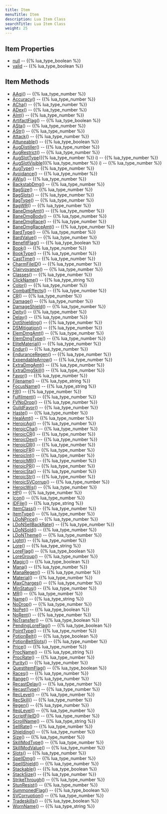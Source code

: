 ```yaml
---
title: Item
menuTitle: Item
description: Lua Item Class
searchTitle: Lua Item Class
weight: 25
---
```


## Item Properties
- [null](null) -- {{% lua_type_boolean %}}
- [valid](valid) -- {{% lua_type_boolean %}}

## Item Methods
- [AAgi](aagi)() -- {{% lua_type_number %}}
- [Accuracy](accuracy)() -- {{% lua_type_number %}}
- [ACha](acha)() -- {{% lua_type_number %}}
- [ADex](adex)() -- {{% lua_type_number %}}
- [AInt](aint)() -- {{% lua_type_number %}}
- [ArtifactFlag](artifactflag)() -- {{% lua_type_boolean %}}
- [ASta](asta)() -- {{% lua_type_number %}}
- [AStr](astr)() -- {{% lua_type_number %}}
- [Attack](attack)() -- {{% lua_type_number %}}
- [Attuneable](attuneable)() -- {{% lua_type_boolean %}}
- [AugDistiller](augdistiller)() -- {{% lua_type_number %}}
- [AugRestrict](augrestrict)() -- {{% lua_type_number %}}
- [AugSlotType](augslottype)({{% lua_type_number %}} i) -- {{% lua_type_number %}}
- [AugSlotVisible](augslotvisible)({{% lua_type_number %}} i) -- {{% lua_type_number %}}
- [AugType](augtype)() -- {{% lua_type_number %}}
- [Avoidance](avoidance)() -- {{% lua_type_number %}}
- [AWis](awis)() -- {{% lua_type_number %}}
- [BackstabDmg](backstabdmg)() -- {{% lua_type_number %}}
- [BagSize](bagsize)() -- {{% lua_type_number %}}
- [BagSlots](bagslots)() -- {{% lua_type_number %}}
- [BagType](bagtype)() -- {{% lua_type_number %}}
- [BagWR](bagwr)() -- {{% lua_type_number %}}
- [BaneDmgAmt](banedmgamt)() -- {{% lua_type_number %}}
- [BaneDmgBody](banedmgbody)() -- {{% lua_type_number %}}
- [BaneDmgRace](banedmgrace)() -- {{% lua_type_number %}}
- [BaneDmgRaceAmt](banedmgraceamt)() -- {{% lua_type_number %}}
- [BardType](bardtype)() -- {{% lua_type_number %}}
- [BardValue](bardvalue)() -- {{% lua_type_number %}}
- [BenefitFlag](benefitflag)() -- {{% lua_type_boolean %}}
- [Book](book)() -- {{% lua_type_number %}}
- [BookType](booktype)() -- {{% lua_type_number %}}
- [CastTime](casttime)() -- {{% lua_type_number %}}
- [CharmFileID](charmfileid)() -- {{% lua_type_number %}}
- [Clairvoyance](clairvoyance)() -- {{% lua_type_number %}}
- [Classes](classes)() -- {{% lua_type_number %}}
- [ClickName](clickname)() -- {{% lua_type_string %}}
- [Color](color)() -- {{% lua_type_number %}}
- [CombatEffects](combateffects)() -- {{% lua_type_number %}}
- [CR](cr)() -- {{% lua_type_number %}}
- [Damage](damage)() -- {{% lua_type_number %}}
- [DamageShield](damageshield)() -- {{% lua_type_number %}}
- [Deity](deity)() -- {{% lua_type_number %}}
- [Delay](delay)() -- {{% lua_type_number %}}
- [DotShielding](dotshielding)() -- {{% lua_type_number %}}
- [DSMitigation](dsmitigation)() -- {{% lua_type_number %}}
- [ElemDmgAmt](elemdmgamt)() -- {{% lua_type_number %}}
- [ElemDmgType](elemdmgtype)() -- {{% lua_type_number %}}
- [EliteMaterial](elitematerial)() -- {{% lua_type_number %}}
- [Endur](endur)() -- {{% lua_type_number %}}
- [EnduranceRegen](enduranceregen)() -- {{% lua_type_number %}}
- [ExpendableArrow](expendablearrow)() -- {{% lua_type_number %}}
- [ExtraDmgAmt](extradmgamt)() -- {{% lua_type_number %}}
- [ExtraDmgSkill](extradmgskill)() -- {{% lua_type_number %}}
- [Favor](favor)() -- {{% lua_type_number %}}
- [Filename](filename)() -- {{% lua_type_string %}}
- [FocusName](focusname)() -- {{% lua_type_string %}}
- [FR](fr)() -- {{% lua_type_number %}}
- [Fulfilment](fulfilment)() -- {{% lua_type_number %}}
- [FVNoDrop](fvnodrop)() -- {{% lua_type_number %}}
- [GuildFavor](guildfavor)() -- {{% lua_type_number %}}
- [Haste](haste)() -- {{% lua_type_number %}}
- [HealAmt](healamt)() -- {{% lua_type_number %}}
- [HeroicAgi](heroicagi)() -- {{% lua_type_number %}}
- [HeroicCha](heroiccha)() -- {{% lua_type_number %}}
- [HeroicCR](heroiccr)() -- {{% lua_type_number %}}
- [HeroicDex](heroicdex)() -- {{% lua_type_number %}}
- [HeroicDR](heroicdr)() -- {{% lua_type_number %}}
- [HeroicFR](heroicfr)() -- {{% lua_type_number %}}
- [HeroicInt](heroicint)() -- {{% lua_type_number %}}
- [HeroicMR](heroicmr)() -- {{% lua_type_number %}}
- [HeroicPR](heroicpr)() -- {{% lua_type_number %}}
- [HeroicSta](heroicsta)() -- {{% lua_type_number %}}
- [HeroicStr](heroicstr)() -- {{% lua_type_number %}}
- [HeroicSVCorrup](heroicsvcorrup)() -- {{% lua_type_number %}}
- [HeroicWis](heroicwis)() -- {{% lua_type_number %}}
- [HP](hp)() -- {{% lua_type_number %}}
- [Icon](icon)() -- {{% lua_type_number %}}
- [IDFile](idfile)() -- {{% lua_type_string %}}
- [ItemClass](itemclass)() -- {{% lua_type_number %}}
- [ItemType](itemtype)() -- {{% lua_type_number %}}
- [LDoNPrice](ldonprice)() -- {{% lua_type_number %}}
- [LDoNSellBackRate](ldonsellbackrate)() -- {{% lua_type_number %}}
- [LDoNSold](ldonsold)() -- {{% lua_type_number %}}
- [LDoNTheme](ldontheme)() -- {{% lua_type_number %}}
- [Light](light)() -- {{% lua_type_number %}}
- [Lore](lore)() -- {{% lua_type_string %}}
- [LoreFlag](loreflag)() -- {{% lua_type_boolean %}}
- [LoreGroup](loregroup)() -- {{% lua_type_number %}}
- [Magic](magic)() -- {{% lua_type_boolean %}}
- [Mana](mana)() -- {{% lua_type_number %}}
- [ManaRegen](manaregen)() -- {{% lua_type_number %}}
- [Material](material)() -- {{% lua_type_number %}}
- [MaxCharges](maxcharges)() -- {{% lua_type_number %}}
- [MinStatus](minstatus)() -- {{% lua_type_number %}}
- [MR](mr)() -- {{% lua_type_number %}}
- [Name](name)() -- {{% lua_type_string %}}
- [NoDrop](nodrop)() -- {{% lua_type_number %}}
- [NoPet](nopet)() -- {{% lua_type_boolean %}}
- [NoRent](norent)() -- {{% lua_type_number %}}
- [NoTransfer](notransfer)() -- {{% lua_type_boolean %}}
- [PendingLoreFlag](pendingloreflag)() -- {{% lua_type_boolean %}}
- [PointType](pointtype)() -- {{% lua_type_number %}}
- [PotionBelt](potionbelt)() -- {{% lua_type_boolean %}}
- [PotionBeltSlots](potionbeltslots)() -- {{% lua_type_number %}}
- [Price](price)() -- {{% lua_type_number %}}
- [ProcName](procname)() -- {{% lua_type_string %}}
- [ProcRate](procrate)() -- {{% lua_type_number %}}
- [Purity](purity)() -- {{% lua_type_number %}}
- [QuestItemFlag](questitemflag)() -- {{% lua_type_boolean %}}
- [Races](races)() -- {{% lua_type_number %}}
- [Range](range)() -- {{% lua_type_number %}}
- [RecastDelay](recastdelay)() -- {{% lua_type_number %}}
- [RecastType](recasttype)() -- {{% lua_type_number %}}
- [RecLevel](reclevel)() -- {{% lua_type_number %}}
- [RecSkill](recskill)() -- {{% lua_type_number %}}
- [Regen](regen)() -- {{% lua_type_number %}}
- [ReqLevel](reqlevel)() -- {{% lua_type_number %}}
- [ScriptFileID](scriptfileid)() -- {{% lua_type_number %}}
- [ScrollName](scrollname)() -- {{% lua_type_string %}}
- [SellRate](sellrate)() -- {{% lua_type_number %}}
- [Shielding](shielding)() -- {{% lua_type_number %}}
- [Size](size)() -- {{% lua_type_number %}}
- [SkillModType](skillmodtype)() -- {{% lua_type_number %}}
- [SkillModValue](skillmodvalue)() -- {{% lua_type_number %}}
- [Slots](slots)() -- {{% lua_type_number %}}
- [SpellDmg](spelldmg)() -- {{% lua_type_number %}}
- [SpellShield](spellshield)() -- {{% lua_type_number %}}
- [Stackable](stackable)() -- {{% lua_type_boolean %}}
- [StackSize](stacksize)() -- {{% lua_type_number %}}
- [StrikeThrough](strikethrough)() -- {{% lua_type_number %}}
- [StunResist](stunresist)() -- {{% lua_type_number %}}
- [SummonedFlag](summonedflag)() -- {{% lua_type_boolean %}}
- [SVCorruption](svcorruption)() -- {{% lua_type_number %}}
- [Tradeskills](tradeskills)() -- {{% lua_type_boolean %}}
- [WornName](wornname)() -- {{% lua_type_string %}}
